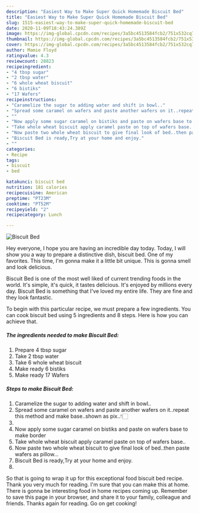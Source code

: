 ```yaml
---
description: "Easiest Way to Make Super Quick Homemade Biscuit Bed"
title: "Easiest Way to Make Super Quick Homemade Biscuit Bed"
slug: 1515-easiest-way-to-make-super-quick-homemade-biscuit-bed
date: 2020-11-09T18:43:24.389Z
image: https://img-global.cpcdn.com/recipes/3a5bc4513584fcb2/751x532cq70/biscuit-bed-recipe-main-photo.jpg
thumbnail: https://img-global.cpcdn.com/recipes/3a5bc4513584fcb2/751x532cq70/biscuit-bed-recipe-main-photo.jpg
cover: https://img-global.cpcdn.com/recipes/3a5bc4513584fcb2/751x532cq70/biscuit-bed-recipe-main-photo.jpg
author: Mamie Floyd
ratingvalue: 4.3
reviewcount: 28823
recipeingredient:
- "4 tbsp sugar"
- "2 tbsp water"
- "6 whole wheat biscuit"
- "6 bistiks"
- "17 Wafers"
recipeinstructions:
- "Caramelize the sugar to adding water and shift in bowl.."
- "Spread some caramel on wafers and paste another wafers on it..repeat this method and make base..shown as pix..👇🏻"
- ""
- "Now apply some sugar caramel on bistiks and paste on wafers base to make border"
- "Take whole wheat biscuit apply caramel paste on top of wafers base.."
- "Now paste two whole wheat biscuit to give final look of bed..then paste wafers as pillow..."
- "Biscuit Bed is ready,Try at your home and enjoy."
- ""
categories:
- Recipe
tags:
- biscuit
- bed

katakunci: biscuit bed 
nutrition: 181 calories
recipecuisine: American
preptime: "PT23M"
cooktime: "PT52M"
recipeyield: "2"
recipecategory: Lunch

---
```



![Biscuit Bed](https://img-global.cpcdn.com/recipes/3a5bc4513584fcb2/751x532cq70/biscuit-bed-recipe-main-photo.jpg)

Hey everyone, I hope you are having an incredible day today. Today, I will show you a way to prepare a distinctive dish, biscuit bed. One of my favorites. This time, I'm gonna make it a little bit unique. This is gonna smell and look delicious.



Biscuit Bed is one of the most well liked of current trending foods in the world. It's simple, it's quick, it tastes delicious. It's enjoyed by millions every day. Biscuit Bed is something that I've loved my entire life. They are fine and they look fantastic.


To begin with this particular recipe, we must prepare a few ingredients. You can cook biscuit bed using 5 ingredients and 8 steps. Here is how you can achieve that.

<!--inarticleads1-->

##### The ingredients needed to make Biscuit Bed:

1. Prepare 4 tbsp sugar
1. Take 2 tbsp water
1. Take 6 whole wheat biscuit
1. Make ready 6 bistiks
1. Make ready 17 Wafers




<!--inarticleads2-->

##### Steps to make Biscuit Bed:

1. Caramelize the sugar to adding water and shift in bowl..
1. Spread some caramel on wafers and paste another wafers on it..repeat this method and make base..shown as pix..👇🏻
1. 
1. Now apply some sugar caramel on bistiks and paste on wafers base to make border
1. Take whole wheat biscuit apply caramel paste on top of wafers base..
1. Now paste two whole wheat biscuit to give final look of bed..then paste wafers as pillow...
1. Biscuit Bed is ready,Try at your home and enjoy.
1. 




So that is going to wrap it up for this exceptional food biscuit bed recipe. Thank you very much for reading. I'm sure that you can make this at home. There is gonna be interesting food in home recipes coming up. Remember to save this page in your browser, and share it to your family, colleague and friends. Thanks again for reading. Go on get cooking!
